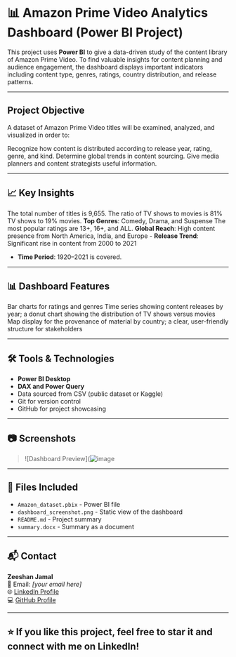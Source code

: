 # 📊 Amazon Prime Video Analytics Dashboard (Power BI Project)

This project uses **Power BI** to give a data-driven study of the content library of Amazon Prime Video. To find valuable insights for content planning and audience engagement, the dashboard displays important indicators including content type, genres, ratings, country distribution, and release patterns.


---

## Project Objective

A dataset of Amazon Prime Video titles will be examined, analyzed, and visualized in order to:

Recognize how content is distributed according to release year, rating, genre, and kind.
Determine global trends in content sourcing.
Give media planners and content strategists useful information.


---

## 📈 Key Insights

The total number of titles is 9,655. The ratio of TV shows to movies is 81% TV shows to 19% movies.
**Top Genres**: Comedy, Drama, and Suspense
The most popular ratings are 13+, 16+, and ALL.
**Global Reach**: High content presence from North America, India, and Europe - **Release Trend**: Significant rise in content from 2000 to 2021
- **Time Period**: 1920–2021 is covered.

---

## 📊 Dashboard Features

Bar charts for ratings and genres
Time series showing content releases by year; a donut chart showing the distribution of TV shows versus movies
Map display for the provenance of material by country; a clear, user-friendly structure for stakeholders

---

## 🛠️ Tools & Technologies

- **Power BI Desktop**
- **DAX and Power Query**
- Data sourced from CSV (public dataset or Kaggle)
- Git for version control
- GitHub for project showcasing

---

## 📷 Screenshots

> ![Dashboard Preview](![image](https://github.com/user-attachments/assets/cb963965-363f-4db5-ac8b-c9b773615692)


---

## 📁 Files Included

- `Amazon_dataset.pbix` - Power BI file
- `dashboard_screenshot.png` - Static view of the dashboard
- `README.md` - Project summary
- `summary.docx` - Summary as a document
---

## 📬 Contact

**Zeeshan Jamal**  
📧 Email: *[your email here]*  
🌐 [LinkedIn Profile](https://www.linkedin.com/in/zeeshan-jamal-365/)  
💻 [GitHub Profile](https://github.com/Zeeshan-Jamal-365)

---

## ⭐ If you like this project, feel free to star it and connect with me on LinkedIn!
